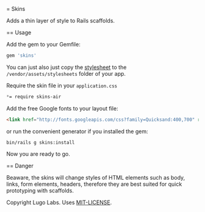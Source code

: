 = Skins

Adds a thin layer of style to Rails scaffolds.

== Usage

Add the gem to your Gemfile:

```ruby
gem 'skins'
```

You can just also just copy the [stylesheet](https://raw.githubusercontent.com/lugolabs/skins/master/vendor/assets/stylesheets/skins-air.css) to the `/vendor/assets/stylesheets` folder of your app.

Require the skin file in your `application.css`

```css
*= require skins-air
```

Add the free Google fonts to your layout file:

```html
<link href="http://fonts.googleapis.com/css?family=Quicksand:400,700" rel="stylesheet" type="text/css" />
```

or run the convenient generator if you installed the gem:

```shell
bin/rails g skins:install
```

Now you are ready to go.

== Danger

Beaware, the skins will change styles of HTML elements such as body, links, form elements, headers, therefore they are best suited for quick prototyping with scaffolds.

Copyright Lugo Labs. Uses [MIT-LICENSE](http://opensource.org/licenses/MIT).
